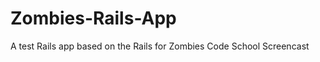 Zombies-Rails-App
=================

A test Rails app based on the Rails for Zombies Code School Screencast
